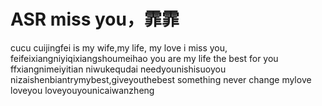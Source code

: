 # ASR miss you，霏霏
cucu
cuijingfei is my wife,my life, my love
i miss you, feifeixiangniyiqixiangshoumeihao
you are my life
the best for you ffxiangnimeiyitian
niwukequdai
needyounishisuoyou
nizaishenbiantrymybest,giveyouthebest
something never change
mylove
loveyou
loveyouyounicaiwanzheng
